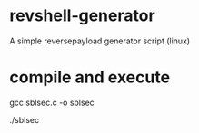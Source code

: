 # revshell-generator
A simple  reversepayload generator script (linux)
# compile and execute

  gcc sblsec.c -o sblsec

  ./sblsec

